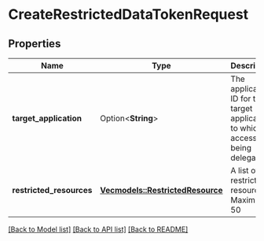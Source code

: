 # CreateRestrictedDataTokenRequest

## Properties

Name | Type | Description | Notes
------------ | ------------- | ------------- | -------------
**target_application** | Option<**String**> | The application ID for the target application to which access is being delegated. | [optional]
**restricted_resources** | [**Vec<models::RestrictedResource>**](RestrictedResource.md) | A list of restricted resources. Maximum: 50 | 

[[Back to Model list]](../README.md#documentation-for-models) [[Back to API list]](../README.md#documentation-for-api-endpoints) [[Back to README]](../README.md)


